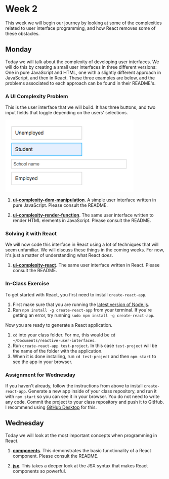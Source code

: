 # Week 2

This week we will begin our journey by looking at some of the complexities related to user interface programming, and how React removes some of these obstacles.

## Monday

Today we will talk about the complexity of developing user interfaces. We will do this by creating a small user interfaces in three different versions: One in pure JavaScript and HTML, one with a slightly different approach in JavaScript, and then in React. These three examples are below, and the problems associated to each approach can be found in their README's.

### A UI Complexity Problem

This is the user interface that we will build. It has three buttons, and two input fields that toggle depending on the users' selections.

![The simple UI that we will build](images/simple-ui.png)

1. **[ui-complexity-dom-manipulation](ui-complexity-dom-manipulation)**. A simple user interface written in pure JavaScript. Please consult the README.

1. **[ui-complexity-render-function](ui-complexity-render-function)**. The same user interface written to render HTML elements in JavaScript. Please consult the README.

### Solving it with React

We will now code this interface in React using a lot of techniques that will seem unfamiliar. We will discuss these things in the coming weeks. For now, it's just a matter of understanding what React _does_.

1. **[ui-complexity-react](ui-complexity-react)**. The same user interface written in React. Please consult the README.

### In-Class Exercise

To get started with React, you first need to install `create-react-app`.

1. First make sure that you are running the [latest version of Node.js](https://nodejs.org/en/).
1. Run `npm install -g create-react-app` from your terminal. If you're getting an error, try running `sudo npm install -g create-react-app`.

Now you are ready to generate a React application.

1. `cd` into your class folder. For me, this would be `cd ~/Documents/reactive-user-interfaces`.
1. Run `create-react-app test-project`. In this case `test-project` will be the name of the folder with the application.
1. When it is done installing, run `cd test-project` and then `npm start` to see the app in your browser.

### Assignment for Wednesday

If you haven't already, follow the instructions from above to install `create-react-app`. Generate a new app inside of your class repository, and run it with `npm start` so you can see it in your browser. You do not need to write any code. Commit the project to your class repository and push it to GitHub. I recommend using [GitHub Desktop](https://desktop.github.com/) for this.

## Wednesday

Today we will look at the most important concepts when programming in React.

1. **[components](components)**. This demonstrates the basic functionality of a React component. Please consult the README.

1. **[jsx](jsx)**. This takes a deeper look at the JSX syntax that makes React components so powerful.
